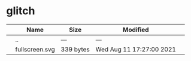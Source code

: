 glitch
======

<table><thead><tr class="header"><th></th><th>Name</th><th>Size</th><th>Modified</th><th></th></tr></thead><tbody><tr class="odd"><td></td><td><span class="goup">..</span></td><td>—</td><td>—</td><td></td></tr><tr class="even"><td></td><td><span class="name">fullscreen.svg</span></td><td>339 bytes</td><td>Wed Aug 11 17:27:00 2021</td><td></td></tr></tbody></table>
